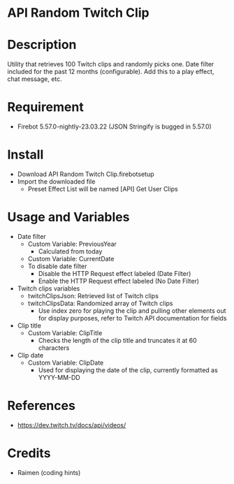 # API Random Twitch Clip
 
# Description
Utility that retrieves 100 Twitch clips and randomly picks one. Date filter included for the past 12 months (configurable). Add this to a play effect, chat message, etc.

# Requirement
- Firebot 5.57.0-nightly-23.03.22 (JSON Stringify is bugged in 5.57.0)

# Install
+ Download API Random Twitch Clip.firebotsetup
+ Import the downloaded file
  + Preset Effect List will be named [API] Get User Clips

# Usage and Variables
+ Date filter
  + Custom Variable: PreviousYear
    + Calculated from today
  + Custom Variable: CurrentDate
  + To disable date filter
    + Disable the HTTP Request effect labeled (Date Filter)
    + Enable the HTTP Request effect labeled (No Date Filter)
+ Twitch clips variables
  + twitchClipsJson: Retrieved list of Twitch clips
  + twitchClipsData: Randomized array of Twitch clips
    + Use index zero for playing the clip and pulling other elements out for display purposes, refer to Twitch API documentation for fields
+ Clip title
  + Custom Variable: ClipTitle
    + Checks the length of the clip title and truncates it at 60 characters
+ Clip date
  + Custom Variable: ClipDate
    + Used for displaying the date of the clip, currently formatted as YYYY-MM-DD

# References
+ https://dev.twitch.tv/docs/api/videos/

# Credits
+ Raimen (coding hints)
